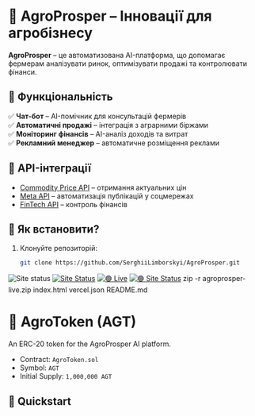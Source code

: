 # 🌱 AgroProsper – Інновації для агробізнесу

**AgroProsper** – це автоматизована AI-платформа, що допомагає фермерам аналізувати ринок, оптимізувати продажі та контролювати фінанси.

## 🚜 Функціональність
✅ **Чат-бот** – AI-помічник для консультацій фермерів  
✅ **Автоматичні продажі** – інтеграція з аграрними біржами  
✅ **Моніторинг фінансів** – AI-аналіз доходів та витрат  
✅ **Рекламний менеджер** – автоматичне розміщення реклами  

## 📡 API-інтеграції
- [Commodity Price API](https://api-ninjas.com/api/commodityprice) – отримання актуальних цін  
- [Meta API](https://developers.facebook.com/) – автоматизація публікацій у соцмережах  
- [FinTech API](https://www.fintech.com/) – контроль фінансів  

## 🔧 Як встановити?
1. Клонуйте репозиторій:  
   ```sh
   git clone https://github.com/SerghiiLimborskyi/AgroProsper.git
![Site status](https://img.shields.io/badge/AgroProsper--Site-%E2%9C%85-brightgreen?style=flat&logo=githubpages)
[![Site Status](https://img.shields.io/badge/Live%20Site-%E2%9C%85-success?logo=githubpages)](https://serghiilimborskyi.github.io/AgroProsper/)
[![🟢 Live](https://img.shields.io/badge/Site--Status-Online-brightgreen?logo=githubpages)](https://serghiilimborskyi.github.io/AgroProsper)
[![🟢 Site Status](https://img.shields.io/badge/Site--Status-Online-brightgreen?logo=githubpages)](https://serghiilimborskyi.github.io/AgroProsper)
zip -r agroprosper-live.zip index.html vercel.json README.md
# 🌿 AgroToken (AGT)

An ERC-20 token for the AgroProsper AI platform.

- Contract: `AgroToken.sol`
- Symbol: `AGT`
- Initial Supply: `1,000,000 AGT`

## 🚀 Quickstart



